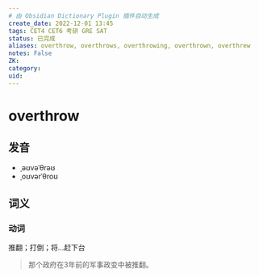 ```yaml
---
# 由 Obsidian Dictionary Plugin 插件自动生成
create_date: 2022-12-01 13:45
tags: CET4 CET6 考研 GRE SAT
status: 已完成 
aliases: overthrow, overthrows, overthrowing, overthrown, overthrew
notes: False
ZK: 
category: 
uid: 
---
```


# overthrow

## 发音

- ˌəʊvəˈθrəʊ
- ˌoʊvərˈθroʊ

## 词义

### 动词

推翻；打倒；将…赶下台

> 那个政府在3年前的军事政变中被推翻。



